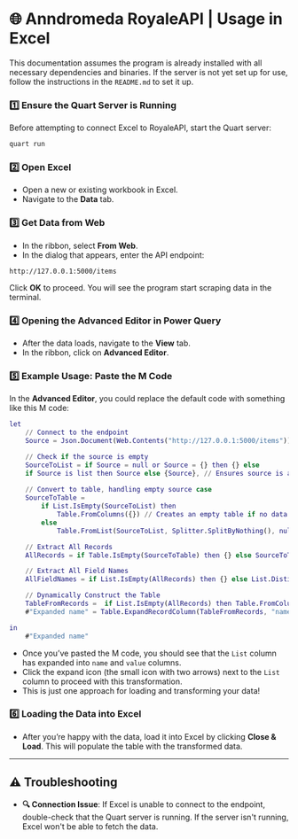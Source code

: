 # 🌐 Anndromeda RoyaleAPI | Usage in Excel
This documentation assumes the program is already installed with all necessary dependencies and binaries. If the server is not yet set up for use, follow the instructions in the `README.md` to set it up.

### 1️⃣ **Ensure the Quart Server is Running**  
Before attempting to connect Excel to RoyaleAPI, start the Quart server:

```bash
quart run
```

### 2️⃣ **Open Excel**  
- Open a new or existing workbook in Excel.
- Navigate to the **Data** tab.

### 3️⃣ **Get Data from Web**  
- In the ribbon, select **From Web**.
- In the dialog that appears, enter the API endpoint:

```text
http://127.0.0.1:5000/items
```

Click **OK** to proceed. You will see the program start scraping data in the terminal.

### 4️⃣ **Opening the Advanced Editor in Power Query**  
- After the data loads, navigate to the **View** tab.
- In the ribbon, click on **Advanced Editor**.

### 5️⃣ **Example Usage: Paste the M Code**  
In the **Advanced Editor**, you could replace the default code with something like this M code:

```m
let
    // Connect to the endpoint
    Source = Json.Document(Web.Contents("http://127.0.0.1:5000/items")),

    // Check if the source is empty
    SourceToList = if Source = null or Source = {} then {} else
    if Source is list then Source else {Source}, // Ensures source is a list
    
    // Convert to table, handling empty source case
    SourceToTable = 
        if List.IsEmpty(SourceToList) then
            Table.FromColumns({}) // Creates an empty table if no data
        else
            Table.FromList(SourceToList, Splitter.SplitByNothing(), null, null, ExtraValues.Error),

    // Extract All Records
    AllRecords = if Table.IsEmpty(SourceToTable) then {} else SourceToTable[Column1],

    // Extract All Field Names
    AllFieldNames = if List.IsEmpty(AllRecords) then {} else List.Distinct(List.Combine(List.Transform(AllRecords, each Record.FieldNames(_)))),

    // Dynamically Construct the Table
    TableFromRecords =  if List.IsEmpty(AllRecords) then Table.FromColumns({}) else Table.FromRecords(AllRecords, AllFieldNames),
    #"Expanded name" = Table.ExpandRecordColumn(TableFromRecords, "name", {"name", "value"}, {"name", "value"})

in
    #"Expanded name"
```

- Once you’ve pasted the M code, you should see that the `List` column has expanded into `name` and `value` columns.
- Click the expand icon (the small icon with two arrows) next to the `List` column to proceed with this transformation.
- This is just one approach for loading and transforming your data!

### 6️⃣ **Loading the Data into Excel**  
- After you’re happy with the data, load it into Excel by clicking **Close & Load**. This will populate the table with the transformed data.

---

## ⚠️ Troubleshooting

- **🔍 Connection Issue**: If Excel is unable to connect to the endpoint, double-check that the Quart server is running.  If the server isn't running, Excel won't be able to fetch the data.
